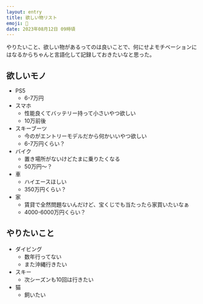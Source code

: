 ```yaml
---
layout: entry
title: 欲しい物リスト
emoji: 🫠
date: 2023年08月12日 09時頃
---
```


やりたいこと、欲しい物があるってのは良いことで、何にせよモチベーションにはなるからちゃんと言語化して記録しておきたいなと思った。

## 欲しいモノ

- PS5
  - 6-7万円
- スマホ
  - 性能良くてバッテリー持って小さいやつ欲しい
  - 10万前後
- スキーブーツ
  - 今のがエントリーモデルだから何かいいやつ欲しい
  - 6-7万円くらい？
- バイク
  - 置き場所がないけどたまに乗りたくなる
  - 50万円〜？
- 車
  - ハイエースほしい
  - 350万円くらい？
- 家
  - 賃貸で全然問題ないんだけど、宝くじでも当たったら家買いたいなぁ
  - 4000-6000万円くらい？

## やりたいこと

- ダイビング
  - 数年行ってない
  - また沖縄行きたい
- スキー
  - 次シーズンも10回は行きたい
- 猫
  - 飼いたい